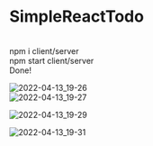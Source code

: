 # SimpleReactTodo
<br>
npm i client/server
<br>
npm start client/server
<br>
Done!

![2022-04-13_19-26](https://user-images.githubusercontent.com/95096983/163256204-0122ea02-38ac-482f-98e3-97bdf4b82250.png)
<br>
![2022-04-13_19-27](https://user-images.githubusercontent.com/95096983/163256220-64737879-dd6d-43f0-a8f2-f0b86cf7bbc4.png)
<br>

![2022-04-13_19-29](https://user-images.githubusercontent.com/95096983/163256257-e6f2c4ef-ffdb-4f08-a09e-2f969f386333.png)
<br>

![2022-04-13_19-31](https://user-images.githubusercontent.com/95096983/163256260-0d076d93-1325-48d9-9d69-293b5aff2a1e.png)
